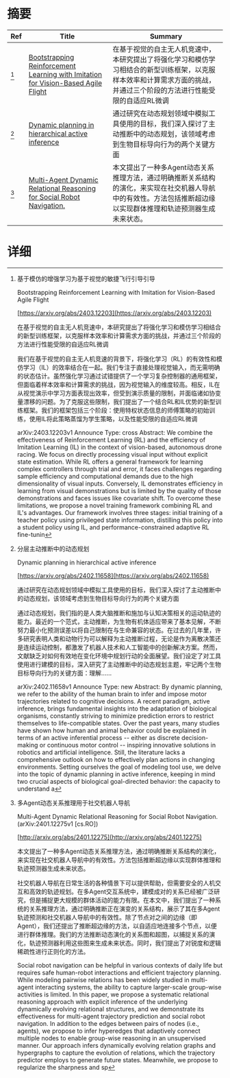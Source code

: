 # 摘要

| Ref | Title | Summary |
| --- | --- | --- |
| [^1] | [Bootstrapping Reinforcement Learning with Imitation for Vision-Based Agile Flight](https://arxiv.org/abs/2403.12203) | 在基于视觉的自主无人机竞速中，本研究提出了将强化学习和模仿学习相结合的新型训练框架，以克服样本效率和计算需求方面的挑战，并通过三个阶段的方法进行性能受限的自适应RL微调 |
| [^2] | [Dynamic planning in hierarchical active inference](https://arxiv.org/abs/2402.11658) | 通过研究在动态规划领域中模拟工具使用的目标，我们深入探讨了主动推断中的动态规划，该领域考虑到生物目标导向行为的两个关键方面 |
| [^3] | [Multi-Agent Dynamic Relational Reasoning for Social Robot Navigation.](http://arxiv.org/abs/2401.12275) | 本文提出了一种多Agent动态关系推理方法，通过明确推断关系结构的演化，来实现在社交机器人导航中的有效性。方法包括推断超边缘以实现群体推理和轨迹预测器生成未来状态。 |

# 详细

[^1]: 基于模仿的增强学习为基于视觉的敏捷飞行引导引导

    Bootstrapping Reinforcement Learning with Imitation for Vision-Based Agile Flight

    [https://arxiv.org/abs/2403.12203](https://arxiv.org/abs/2403.12203)

    在基于视觉的自主无人机竞速中，本研究提出了将强化学习和模仿学习相结合的新型训练框架，以克服样本效率和计算需求方面的挑战，并通过三个阶段的方法进行性能受限的自适应RL微调

    

    我们在基于视觉的自主无人机竞速的背景下，将强化学习（RL）的有效性和模仿学习（IL）的效率结合在一起。我们专注于直接处理视觉输入，而无需明确的状态估计。虽然强化学习通过试错提供了一个学习复杂控制器的通用框架，但面临着样本效率和计算需求的挑战，因为视觉输入的维度较高。相反，IL在从视觉演示中学习方面表现出效率，但受到演示质量的限制，并面临诸如协变量漂移的问题。为了克服这些限制，我们提出了一个结合RL和IL优势的新型训练框架。我们的框架包括三个阶段：使用特权状态信息的师傅策略的初始训练，使用IL将此策略蒸馏为学生策略，以及性能受限的自适应RL微调

    arXiv:2403.12203v1 Announce Type: cross  Abstract: We combine the effectiveness of Reinforcement Learning (RL) and the efficiency of Imitation Learning (IL) in the context of vision-based, autonomous drone racing. We focus on directly processing visual input without explicit state estimation. While RL offers a general framework for learning complex controllers through trial and error, it faces challenges regarding sample efficiency and computational demands due to the high dimensionality of visual inputs. Conversely, IL demonstrates efficiency in learning from visual demonstrations but is limited by the quality of those demonstrations and faces issues like covariate shift. To overcome these limitations, we propose a novel training framework combining RL and IL's advantages. Our framework involves three stages: initial training of a teacher policy using privileged state information, distilling this policy into a student policy using IL, and performance-constrained adaptive RL fine-tunin
    
[^2]: 分层主动推断中的动态规划

    Dynamic planning in hierarchical active inference

    [https://arxiv.org/abs/2402.11658](https://arxiv.org/abs/2402.11658)

    通过研究在动态规划领域中模拟工具使用的目标，我们深入探讨了主动推断中的动态规划，该领域考虑到生物目标导向行为的两个关键方面

    

    通过动态规划，我们指的是人类大脑推断和施加与认知决策相关的运动轨迹的能力。最近的一个范式，主动推断，为生物有机体适应带来了基本见解，不断努力最小化预测误差以将自己限制在与生命兼容的状态。在过去的几年里，许多研究表明人类和动物行为可以解释为主动推断过程，无论是作为离散决策还是连续运动控制，都激发了机器人技术和人工智能中的创新解决方案。然而，文献缺乏对如何有效地在变化环境中规划行动的全面展望。我们设定了对工具使用进行建模的目标，深入研究了主动推断中的动态规划主题，牢记两个生物目标导向行为的关键方面：理解……

    arXiv:2402.11658v1 Announce Type: new  Abstract: By dynamic planning, we refer to the ability of the human brain to infer and impose motor trajectories related to cognitive decisions. A recent paradigm, active inference, brings fundamental insights into the adaptation of biological organisms, constantly striving to minimize prediction errors to restrict themselves to life-compatible states. Over the past years, many studies have shown how human and animal behavior could be explained in terms of an active inferential process -- either as discrete decision-making or continuous motor control -- inspiring innovative solutions in robotics and artificial intelligence. Still, the literature lacks a comprehensive outlook on how to effectively plan actions in changing environments. Setting ourselves the goal of modeling tool use, we delve into the topic of dynamic planning in active inference, keeping in mind two crucial aspects of biological goal-directed behavior: the capacity to understand a
    
[^3]: 多Agent动态关系推理用于社交机器人导航

    Multi-Agent Dynamic Relational Reasoning for Social Robot Navigation. (arXiv:2401.12275v1 [cs.RO])

    [http://arxiv.org/abs/2401.12275](http://arxiv.org/abs/2401.12275)

    本文提出了一种多Agent动态关系推理方法，通过明确推断关系结构的演化，来实现在社交机器人导航中的有效性。方法包括推断超边缘以实现群体推理和轨迹预测器生成未来状态。

    

    社交机器人导航在日常生活的各种情景下可以提供帮助，但需要安全的人机交互和高效的轨迹规划。在多Agent交互系统中，建模成对的关系已经被广泛研究，但是捕捉更大规模的群体活动的能力有限。在本文中，我们提出了一种系统的关系推理方法，通过明确推断正在演变的关系结构，展示了其在多Agent轨迹预测和社交机器人导航中的有效性。除了节点对之间的边缘（即Agent），我们还提出了推断超边缘的方法，以自适应地连接多个节点，以便进行群体推理。我们的方法推断动态演化的关系图和超图，以捕捉关系的演化，轨迹预测器利用这些图来生成未来状态。同时，我们提出了对锐度和逻辑稀疏性进行正则化的方法。

    Social robot navigation can be helpful in various contexts of daily life but requires safe human-robot interactions and efficient trajectory planning. While modeling pairwise relations has been widely studied in multi-agent interacting systems, the ability to capture larger-scale group-wise activities is limited. In this paper, we propose a systematic relational reasoning approach with explicit inference of the underlying dynamically evolving relational structures, and we demonstrate its effectiveness for multi-agent trajectory prediction and social robot navigation. In addition to the edges between pairs of nodes (i.e., agents), we propose to infer hyperedges that adaptively connect multiple nodes to enable group-wise reasoning in an unsupervised manner. Our approach infers dynamically evolving relation graphs and hypergraphs to capture the evolution of relations, which the trajectory predictor employs to generate future states. Meanwhile, we propose to regularize the sharpness and sp
    


